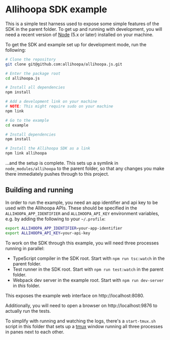Allihoopa SDK example
=====================

This is a simple test harness used to expose some simple features of the SDK in
the parent folder. To get up and running with development, you will need a
recent version of [Node] (5.x or later) installed on your machine.

To get the SDK and example set up for development mode, run the following:

```bash
# Clone the repository
git clone git@github.com:allihoopa/allihoopa.js.git

# Enter the package root
cd allihoopa.js

# Install all dependencies
npm install

# Add a development link on your machine
# NOTE: This might require sudo on your machine
npm link

# Go to the example
cd example

# Install dependencies
npm install

# Install the Allihoopa SDK as a link
npm link allihoopa 
```

...and the setup is complete. This sets up a symlink in `node_modules/allihoopa`
to the parent folder, so that any changes you make there immediately pushes
through to this project.

## Building and running

In order to run the example, you need an app identifier and api key to be used with
the Allihoopa APIs. These should be specified in the  `ALLIHOOPA_APP_IDENTIFIER` and
`ALLIHOOPA_API_KEY` environment variables, e.g. by adding the following to
your `~/.profile`:

```bash
export ALLIHOOPA_APP_IDENTIFIER=your-app-identifier
export ALLIHOOPA_API_KEY=your-api-key
```

To work on the SDK through this example, you will need three processes running
in parallel:

* TypeScript compiler in the SDK root. Start with `npm run tsc:watch` in the
  parent folder.
* Test runner in the SDK root. Start with `npm run test:watch` in the parent
  folder.
* Webpack dev server in the example root. Start with `npm run dev-server` in
  *this* folder.

This exposes the example web interface on http://localhost:8080.

Additionally, you will need to open a browser on http://localhost:9876 to
actually run the tests.

To simplify with running and watching the logs, there's a `start-tmux.sh` script
in this folder that sets up a [tmux] window running all three processes in panes
next to each other.


[Node]: https://nodejs.org
[tmux]: https://tmux.github.io
